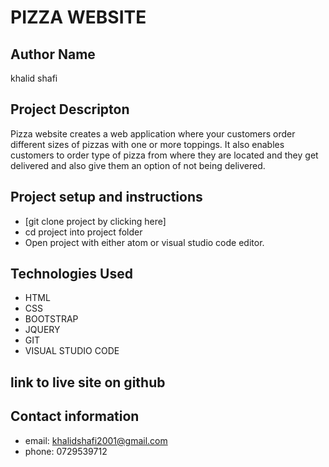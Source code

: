 # PIZZA WEBSITE
## Author Name
khalid shafi
## Project Descripton
Pizza website creates a web application where your customers order different sizes of pizzas with one or more toppings. It also enables customers to order type of pizza from where they are located and they get delivered and also give them an option of not being delivered.
## Project setup and instructions
* [git clone project by clicking here]
* cd project into project folder
* Open project with either atom or visual studio code editor.
## Technologies Used
* HTML
* CSS
* BOOTSTRAP
* JQUERY
* GIT
* VISUAL STUDIO CODE
## link to live site on github

## Contact information
* email: khalidshafi2001@gmail.com
* phone: 0729539712

